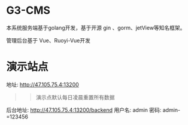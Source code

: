 # G3-CMS

本系统服务端基于golang开发，基于开源 gin 、gorm、jetView等知名框架。

管理后台基于 Vue、Ruoyi-Vue开发

# 演示站点

地址: http://47.105.75.4:13200
>> 演示点默认每日凌晨重置所有数据

后台地址: http://47.105.75.4:13200/backend
用户名: admin
密码: admin-=123456

